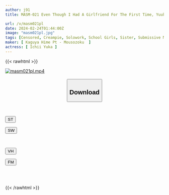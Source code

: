 ```yaml
---
author: j91
title: MASM-021 Even Though I Had A Girlfriend For The First Time, Yuuka Ichii Was Encouraged By Her Cheeky Sister-in-law, Who Told Me, ``She's A Virgin, So We'll Break Up Soon Anyway.'' Yuuka Ichii

url: /v/masm021pl
date: 2024-02-24T01:44:00Z
image: "masm021pl.jpg"
tags: [Censored, Creampie, Solowork, School Girls, Sister, Submissive Men, Kiss	]
maker: [ Kaguya Hime Pt - Mousozoku  ]
actress: [ Ichii Yuka ]
---
```



{{< rawhtml >}}

<div class="video" data-videoid="dP7KoZeV3yI7gL">
    <a href="javascript:;">
        <img src="/v/masm021pl/masm021pl.jpg" width="WIDTH" height="HEIGHT" alt="masm021pl.mp4" loading="lazy">
    </a>
</div>

<script type="text/javascript" src="https://j91.asia/asset/on-demand-st.js"></script>

<br>
  <link rel="stylesheet" href="https://j91.asia/asset/bs5.css">
  
  <center>
  <button class="btn btn-primary" type="button" data-bs-toggle="collapse" data-bs-target=".multi-collapse" aria-expanded="false" aria-controls="multiCollapseExample1 multiCollapseExample2"><h2>Download</h2></button></center>
</p>
<div class="row">
  <div class="col">
    <div class="collapse multi-collapse" id="multiCollapseExample1">
      <div class="card card-body">
	      	      <br>
<div class="buttons">  
<p><a href="https://streamtape.to/v/dP7KoZeV3yI7gL" target="_blank"><button class="btn-hover color-3"><i class="fa fa-download"></i> ST</button></a></p>
<p><a href="https://cdnwish.com/wfn5qj1atl2y" target="_blank"><button class="btn-hover color-2"><i class="fa fa-download"></i> SW</button></a></p></div>
    </div>
  </div>
</div>
  <div class="col">
    <div class="collapse multi-collapse" id="multiCollapseExample2">
      <div class="card card-body">
	      <br>
<div class="buttons">
<p><a href="https://vidhidepro.com/f/vuzcqxi2n2lv"><button class="btn-hover color-9"><i class="fa fa-download"></i> VH</button></a></p>
<p><a href="https://filemoon.sx/d/otihc6boxsii"><button class="btn-hover color-8"><i class="fa fa-download"></i> FM</button></a></p></div>
<br><br>
      </div>
    </div>
  </div>
</div>

{{< /rawhtml >}}